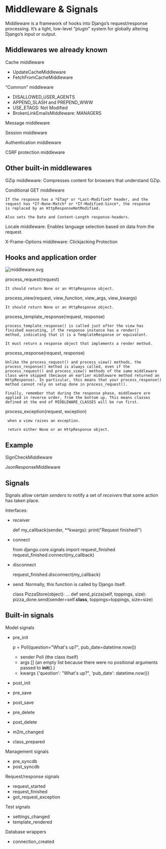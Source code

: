 Middleware & Signals
====================

Middleware is a framework of hooks into Django’s request/response
processing. It’s a light, low-level “plugin” system for globally
altering Django’s input or output.

Middlewares we already known
----------------------------

Cache middleware

- UpdateCacheMiddleware
- FetchFromCacheMiddleware

“Common” middleware

- DISALLOWED_USER_AGENTS
- APPEND_SLASH and PREPEND_WWW
- USE_ETAGS: Not Modified
- BrokenLinkEmailsMiddleware: MANAGERS

Message middleware

Session middleware

Authentication middleware

CSRF protection middleware

Other built-in middlewares
--------------------------

GZip middleware: Compresses content for browsers that understand GZip.

Conditional GET middleware

    If the response has a *ETag* or *Last-Modified* header, and the
    request has *If-None-Match* or *If-Modified-Since*, the response
    is replaced by an HttpResponseNotModified.

    Also sets the Date and Content-Length response-headers.

Locale middleware: Enables language selection based on data from the request.

X-Frame-Options middleware: Clickjacking Protection

Hooks and application order
---------------------------

![middleware.svg](https://docs.djangoproject.com/en/1.6/_images/middleware.svg)

process_request(request)

    It should return None or an HttpResponse object.

process_view(request, view_function, view_args, view_kwargs)

    It should return None or an HttpResponse object.

process_template_response(request, response)

    process_template_response() is called just after the view has
    finished executing, if the response instance has a render()
    method, indicating that it is a TemplateResponse or equivalent.

    It must return a response object that implements a render method.

process_response(request, response)

    Unlike the process_request() and process_view() methods, the
    process_response() method is always called, even if the
    process_request() and process_view() methods of the same middleware
    class were skipped (because an earlier middleware method returned an
    HttpResponse). In particular, this means that your process_response()
    method cannot rely on setup done in process_request().

    Finally, remember that during the response phase, middleware are
    applied in reverse order, from the bottom up. This means classes
    defined at the end of MIDDLEWARE_CLASSES will be run first.

process_exception(request, exception)

     when a view raises an exception.

     return either None or an HttpResponse object.

Example
-------

SignCheckMiddleware

JsonResponseMiddleware

Signals
-------

Signals allow certain *senders* to notify a set of *receivers* that some action has taken place.

Interfaces:

- receiver

    def my_callback(sender, **kwargs):
        print("Request finished!")

- connect

    from django.core.signals import request_finished
    request_finished.connect(my_callback)

- disconnect

    request_finished.disconnect(my_callback)

- send: Normally, this function is called by Django itself.

    class PizzaStore(object):
        ...
        def send_pizza(self, toppings, size):
            pizza_done.send(sender=self.__class__, toppings=toppings, size=size)


Built-in signals
----------------

Model signals

- pre_init

    p = Poll(question="What's up?", pub_date=datetime.now())

    - sender  Poll (the class itself)
    - args    [] (an empty list because there were no positional arguments passed to __init__().)
    - kwargs  {'question': "What's up?", 'pub_date': datetime.now()}

- post_init
- pre_save
- post_save
- pre_delete
- post_delete
- m2m_changed
- class_prepared

Management signals

- pre_syncdb
- post_syncdb

Request/response signals

- request_started
- request_finished
- got_request_exception

Test signals

- settings_changed
- template_rendered

Database wrappers

- connection_created